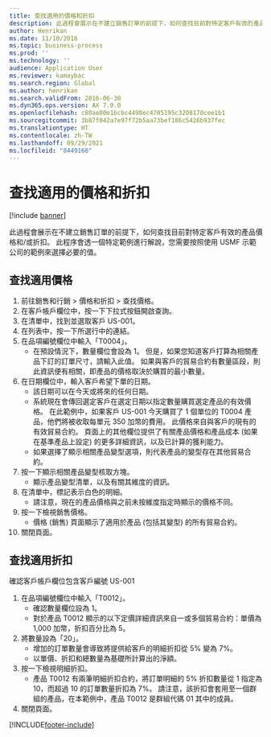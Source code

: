 ```yaml
---
title: 查找適用的價格和折扣
description: 此過程會展示在不建立銷售訂單的前提下，如何查找目前對特定客戶有效的產品價格和/或折扣。
author: Henrikan
ms.date: 11/10/2016
ms.topic: business-process
ms.prod: ''
ms.technology: ''
audience: Application User
ms.reviewer: kamaybac
ms.search.region: Global
ms.author: henrikan
ms.search.validFrom: 2016-06-30
ms.dyn365.ops.version: AX 7.0.0
ms.openlocfilehash: c80ae00e1bcbc4498ec4705195c3208170cee1b1
ms.sourcegitcommit: 3b87f042a7e97f72b5aa73bef186c5426b937fec
ms.translationtype: HT
ms.contentlocale: zh-TW
ms.lasthandoff: 09/29/2021
ms.locfileid: "8449160"
---
```

# <a name="look-up-applicable-prices-and-discounts"></a>查找適用的價格和折扣

[!include [banner](../../includes/banner.md)]

此過程會展示在不建立銷售訂單的前提下，如何查找目前對特定客戶有效的產品價格和/或折扣。 此程序會透一個特定範例進行解說，您需要按照使用 USMF 示範公司的範例來選擇必要的值。


## <a name="find-the-applicable-price"></a>查找適用價格
1. 前往銷售和行銷 > 價格和折扣 > 查找價格。
2. 在客戶帳戶欄位中，按一下下拉式按鈕開啟查詢。
3. 在清單中，找到並選取客戶 US-001。
4. 在列表中，按一下所選行中的連結。
5. 在品項編號欄位中輸入「T0004」。
    * 在預設情況下，數量欄位會設為 1。 但是，如果您知道客戶打算為相關產品下訂的訂單尺寸，請輸入此值。 如果與客戶的貿易合約有數量區段，則此資訊便有相關，即產品的價格取決於購買的最小數量。  
6. 在日期欄位中，輸入客戶希望下單的日期。 
    * 該日期可以在今天或將來的任何日期。  
    * 系統現在會傳回選定客戶在選定日期以指定數量購買選定產品的有效價格。 在此範例中，如果客戶 US-001 今天購買了 1 個單位的 T0004 產品，他們將被收取每單元 350 加幣的費用。 此價格來自與客戶的現有的有效貿易合約。      頁面上的其他欄位提供了有關產品價格和產品成本 (如果在基準產品上設定) 的更多詳細資訊，以及已計算的獲利能力。  
    * 如果選擇了顯示相關產品變型選項，則代表產品的變型存在其他貿易合約。  
7. 按一下顯示相關產品變型核取方塊。
    * 顯示產品變型清單，以及有關其維度的資訊。  
8. 在清單中，標記表示白色的明細。
    * 請注意，現在的產品價格與之前未按維度指定時顯示的價格不同。  
9. 按一下檢視銷售價格。
    * 價格 (銷售) 頁面顯示了適用於產品 (包括其變型) 的所有貿易合約。  
10. 關閉頁面。

## <a name="find-the-applicable-discount"></a>查找適用折扣
確認客戶帳戶欄位包含客戶編號 US-001   
1. 在品項編號欄位中輸入「T0012」。
    * 確認數量欄位設為 1。  
    * 對於產品 T0012 顯示的以下定價詳細資訊來自一或多個貿易合約：單價為 1,000 加幣，折扣百分比為 5。  
2. 將數量設為「20」。
    * 增加的訂單數量會導致將提供給客戶的明細折扣從 5% 變為 7%。  
    * 以單價、折扣和總數量為基礎所計算出的淨額。  
3. 按一下檢視明細折扣。
    * 產品 T0012 有兩筆明細折扣合約，將訂單明細的 5% 折扣數量從 1 指定為 10，而超過 10 的訂單數量折扣為 7%。 請注意，該折扣會套用至一個群組的產品，在本範例中，產品 T0012 是群組代碼 01 其中的成員。  
4. 關閉頁面。



[!INCLUDE[footer-include](../../../includes/footer-banner.md)]